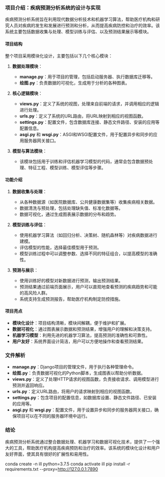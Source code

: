 ### 项目介绍：疾病预测分析系统的设计与实现

疾病预测分析系统旨在利用现代数据分析技术和机器学习算法，帮助医疗机构和研究人员对疾病的发生和发展进行预测和分析，从而提高疾病防控和治疗的效率。该系统主要包括数据收集与处理、模型训练与评估、以及预测结果展示等模块。

#### 项目结构

整个项目采用模块化设计，主要包括以下几个核心模块：

1. **数据处理模块**：
    - **manage.py**：用于项目的管理，包括启动服务器、执行数据库迁移等。
    - **绘图.py**：负责数据的可视化，生成用于分析的各种图表。

2. **核心逻辑模块**：
    - **views.py**：定义了系统的视图，处理来自前端的请求，并调用相应的逻辑进行处理。
    - **urls.py**：定义了系统的URL路由，将URL映射到相应的视图函数。
    - **settings.py**：配置文件，包含数据库连接、静态文件路径、安装的应用等配置信息。
    - **asgi.py** 和 **wsgi.py**：ASGI和WSGI配置文件，用于配置异步和同步的应用服务器网关接口。

3. **模型与算法模块**：
    - 该模块包括用于训练和评估机器学习模型的代码，通常会包含数据预处理、特征工程、模型训练、模型评估等步骤。

#### 功能介绍

1. **数据收集与处理**：
    - 从各种数据源（如医院数据库、公共健康数据集等）收集疾病相关数据。
    - 数据清洗与预处理，包括处理缺失值、标准化数据等。
    - 数据可视化，通过生成图表展示数据的分布和趋势。

2. **模型训练与评估**：
    - 使用机器学习算法（如回归分析、决策树、随机森林等）对疾病数据进行建模。
    - 评估模型的性能，选择最佳模型用于预测。
    - 模型训练过程中可以调整参数、选择不同的特征组合，以提高模型的准确性。

3. **预测与展示**：
    - 使用训练好的模型对新数据进行预测，输出预测结果。
    - 预测结果通过前端页面展示，用户可以直观地查看预测的疾病趋势和可能的高风险人群。
    - 系统支持生成预测报告，帮助医疗机构制定防控措施。

#### 项目亮点

- **模块化设计**：项目结构清晰，模块间解耦，便于维护和扩展。
- **数据可视化**：通过图表展示数据和预测结果，增强用户的理解和决策支持。
- **机器学习模型**：利用先进的机器学习算法，提高预测的准确性和可靠性。
- **用户友好**：系统界面设计简洁，用户可以方便地操作和查看预测结果。

### 文件解析

- **manage.py**：Django项目的管理文件，用于执行各种管理命令。
- **绘图.py**：负责数据可视化的Python脚本，生成图表以帮助分析数据。
- **views.py**：定义了处理HTTP请求的视图函数，负责接收请求、调用模型进行预测并返回响应。
- **urls.py**：定义URL路由，将用户的请求映射到相应的视图函数。
- **settings.py**：包含项目的配置信息，如数据库设置、静态文件路径、已安装的应用等。
- **asgi.py** 和 **wsgi.py**：配置文件，用于设置异步和同步的服务器网关接口，确保项目可以在不同的服务器环境中运行。

### 结论

疾病预测分析系统通过整合数据处理、机器学习和数据可视化技术，提供了一个强大的工具，帮助医疗机构提高疾病预防和治疗的效率。该系统的模块化设计和用户友好界面，使其具有很好的扩展性和易用性。

conda create -n ill python=3.7.5
conda activate ill
pip install -r requirements.txt --proxy=http://127.0.0.1:7890